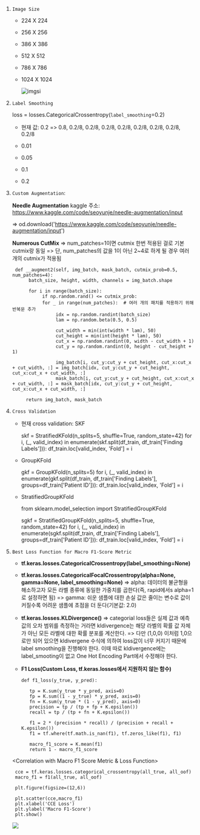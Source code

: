 1. `Image Size`

   - 224 X 224
   - 256 X 256
   - 386 X 386
   - 512 X 512
   - 786 X 786
   - 1024 X 1024
  
     ![imgsi](https://github.com/user-attachments/assets/935a9d6f-66a6-41e4-9787-a19c67e02dbd)

2. `Label Smoothing`
   
    loss = losses.CategoricalCrossentropy(`label_smoothing`=0.2)
    
    - 현재 값: 0.2
      => 0.8, 0.2/8, 0.2/8, 0.2/8, 0.2/8, 0.2/8, 0.2/8, 0.2/8, 0.2/8

     - 0.01
     - 0.05
     - 0.1
     - 0.2
3. `Custom Augmentation`:

   **Needle Augmentation**
   kaggle 주소: https://www.kaggle.com/code/seoyunje/needle-augmentation/input

   => od.download('https://www.kaggle.com/code/seoyunje/needle-augmentation/input')

   **Numerous CutMix**
   => num_patches=1이면 cutmix 한번 적용된 걸로 기본 cutmix랑 동일
   => 단, num_patches의 값을 1이 아닌 2~4로 하게 될 경우 여러 개의 cutmix가 적용됨
   
        def __augment2(self, img_batch, mask_batch, cutmix_prob=0.5, num_patches=4):
             batch_size, height, width, channels = img_batch.shape

             for i in range(batch_size):
                  if np.random.rand() <= cutmix_prob:  
                  for _ in range(num_patches):  # 여러 개의 패치를 적용하기 위해 반복문 추가
                       idx = np.random.randint(batch_size)
                       lam = np.random.beta(0.5, 0.5)
                
                       cut_width = min(int(width * lam), 50)
                       cut_height = min(int(height * lam), 50)
                       cut_x = np.random.randint(0, width - cut_width + 1)
                       cut_y = np.random.randint(0, height - cut_height + 1)

                       img_batch[i, cut_y:cut_y + cut_height, cut_x:cut_x + cut_width, :] = img_batch[idx, cut_y:cut_y + cut_height, cut_x:cut_x + cut_width, :]
                       mask_batch[i, cut_y:cut_y + cut_height, cut_x:cut_x + cut_width, :] = mask_batch[idx, cut_y:cut_y + cut_height, cut_x:cut_x + cut_width, :]

            return img_batch, mask_batch

5. `Cross Validation`
     - 현재 cross validation: SKF
       
        skf = StratifiedKFold(n_splits=5, shuffle=True, random_state=42)
        for i, (_, valid_index) in enumerate(skf.split(df_train, df_train['Finding Labels'])):
           df_train.loc[valid_index, 'Fold'] = i

      - GroupKFold
        
         gkf = GroupKFold(n_splits=5)
         for i, (_, valid_index) in enumerate(gkf.split(df_train, df_train['Finding Labels'], groups=df_train['Patient ID'])):
            df_train.loc[valid_index, 'Fold'] = i

      - StratifiedGroupKFold
   
          from sklearn.model_selection import StratifiedGroupKFold    

          sgkf = StratifiedGroupKFold(n_splits=5, shuffle=True, random_state=42)
          for i, (_, valid_index) in enumerate(sgkf.split(df_train, df_train['Finding Labels'], groups=df_train['Patient ID'])):
             df_train.loc[valid_index, 'Fold'] = i

6. `Best Loss Function for Macro F1-Score Metric`

     - **tf.keras.losses.CategoricalCrossentropy(label_smoothing=None)**
     - **tf.keras.losses.CategoricalFocalCrossentropy(alpha=None, gamma=None, label_smoothing=None)**
     => alpha: 데이터의 불균형을 해소하고자 모든 라벨 종류에 동일한 가중치를 곱한다(즉, rapid에서s alpha=1로 설정하면 됨)
     => gamma: 쉬운 샘플에 대한 손실 값은 줄이는 변수로 값이 커질수록 어려운 샘플에 초점을 더 둔다(기본값: 2.0)
     - **tf.keras.losses.KLDivergence()**
     => categorial loss들은 실제 값과 예측값의 오차 범위를 측정하는 거라면 kldivergence는 해당 라벨의 확률 값 자체가 아닌
       모든 라벨에 대한 확률 분포를 계산한다.
     => 다만 (1,0,0) 이처럼 1,0으로만 되어 있으면 kldivergene 수식에 의하여 loss값이 너무 커지기 때문에 label smoothing을 진행해야 한다. 이때 따로 kldivergence에는 label_smooting이 없고 One Hot Encoding Part에서 수정해야 한다.
  
     - **F1 Loss(Custom Loss, tf.keras.losses에서 지원하지 않는 함수)**
  
       
           def f1_loss(y_true, y_pred):
       
              tp = K.sum(y_true * y_pred, axis=0)
              fp = K.sum((1 - y_true) * y_pred, axis=0)
              fn = K.sum(y_true * (1 - y_pred), axis=0)
              precision = tp / (tp + fp + K.epsilon())
              recall = tp / (tp + fn + K.epsilon())

              f1 = 2 * (precision * recall) / (precision + recall + K.epsilon())
              f1 = tf.where(tf.math.is_nan(f1), tf.zeros_like(f1), f1)
    
              macro_f1_score = K.mean(f1)
              return 1 - macro_f1_score
       
   <Correlation with Macro F1 Score Metric & Loss Function>
   
        cce = tf.keras.losses.categorical_crossentropy(all_true, all_oof)
        macro_f1 = f1(all_true, all_oof)

        plt.figure(figsize=(12,6))

        plt.scatter(cce,macro_f1)
        plt.xlabel('CCE Loss')
        plt.ylabel('Macro F1-Score')
        plt.show()
   ![](https://www.kaggleusercontent.com/kf/6633544/eyJhbGciOiJkaXIiLCJlbmMiOiJBMTI4Q0JDLUhTMjU2In0..D5KoCQhi8-w3e_8BTQkUkA.chRhxjql1202i3rAizObtWKRothpvDJbBSzZdeTJy2bcB_qIYo-AZUdMWbCSp_CFVKWiaoSJU47kEopsPbpkaE4vFUKNPrhB8CGL8KKgtybgHdLGm_C68zW27fP-Qx2Mq7fiBisLax-Ka-a94O4QrHMwJGG0XdOZ31SoM9jIaDKk5jAseidHYfgKy2pUnzNMQGpLNb8UHTFDVEhq5k4SYCt7FikN-xMp6q1OrJFaKvyWyEpDRu5r_ydtIY3aoi1JNOkHFdJgfNGJGpHWaOxQrG0Dw1FI9vyczMAv5WEi-77en1L3JpNHD6o1nWRnr6mzuoeLiVsaV4HqRtbgmjelS9g0JlYowi9o7ri4TyIoFxTQB09_dQDvg78WIZNcvCNApZ5PKbVp1x_zcOXAv2Bi07VLnLcVOvSttWSqqoPw1kcdRNr5HuQrVFa3-mFL8m_KTJIrjGZJWRsMlLOMZeMJU45oPmtLiHuu18C1yB3oLOZSgwtwekjOTe3Zf1n1kYoNCT-HrgcCIDVNKeLpRUo9V5MpVBmEfBPmA8vrTpf7Wuy4cEWcg2l-23jAMGmiU2wRP6oY_fnlVCVbRzcQABlncbk7U8Gf-ahY1vg8bUoeRSIRfteCMyNoOZwYrSM6UOjR3qpww7rhiCxuQXswcbSe3W0wzDs4fsYiVL6GbjEzi80.nSZgn_ylEhxCKkxH3GZCAQ/__results___files/__results___14_0.png)
       
